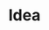 ---
layout: tag-list
type: tag
title: Idea
slug: ideas
category: dailylog
sidebar: true
order: 1
description: >
   내 생각이나 일상에서 떠오르는 아이디어의 기록
---